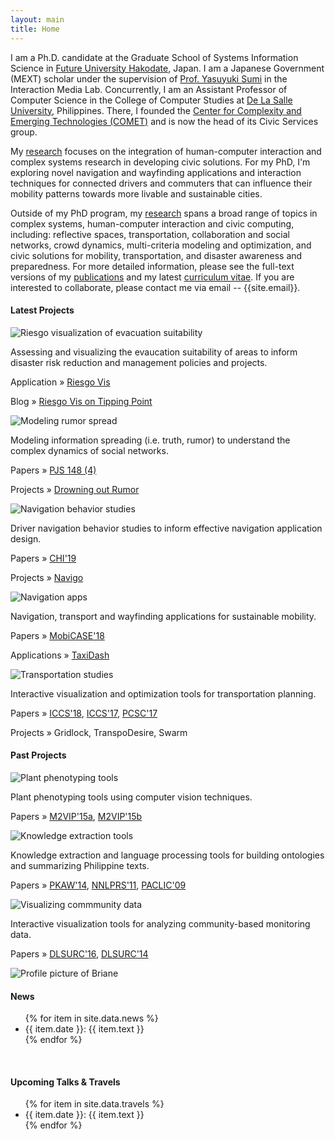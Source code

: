 ```yaml
---
layout: main
title: Home
---
```


<div class="abstract">
    <p>
    I am a Ph.D. candidate at the Graduate School of Systems Information Science in <a href="https://www.fun.ac.jp/en/" target="_blank">Future University Hakodate</a>, Japan. I am a Japanese Government (MEXT) scholar under the supervision of <a href="http://www.fun.ac.jp/~sumi/" target="_blank">Prof. Yasuyuki Sumi</a> in the Interaction Media Lab. Concurrently, I am an Assistant Professor of Computer Science in the College of Computer Studies at <a href="https://www.dlsu.edu.ph/" target="_blank">De La Salle University</a>, Philippines. There, I founded the <a href="https://comet.dlsu.edu.ph" target="_blank">Center for Complexity and Emerging Technologies (COMET)</a> and is now the head of its Civic Services group.
    </p>
    <p>
    My <a href="/research/">research</a> focuses on the integration of human-computer interaction and complex systems research in developing civic solutions. For my PhD, I'm exploring novel navigation and wayfinding applications and interaction techniques for connected drivers and commuters that can influence their mobility patterns towards more livable and sustainable cities.
    </p>
    <p>
    Outside of my PhD program, my <a href="/research/">research</a> spans a broad range of topics in complex systems, human-computer interaction and civic computing, including: reflective spaces, transportation, collaboration and social networks, crowd dynamics, multi-criteria modeling and optimization, and civic solutions for mobility, transportation, and disaster awareness and preparedness. For more detailed information, please see the full-text versions of my <a href="/publications/">publications</a> and my latest <a href="/bio/">curriculum vitae</a>. If you are interested to collaborate, please contact me via email -- {{site.email}}.
    </p>
    <h4>Latest Projects</h4>
    <div class="projects">
        <div class="project">
            <img class="project-img" src="../assets/gif/riesgo.gif" alt="Riesgo visualization of evacuation suitability">
            <div class="project-desc">
                <p><span class="project-desc-main">Assessing and visualizing the evaucation suitability of areas</span> to inform disaster risk reduction and management policies and projects.</p>
                <p>Application &#187; <a href="https://comet.dlsu.edu.ph/riesgo-vis">Riesgo Vis</a></p>
                <p>Blog &#187; <a href="https://medium.com/dlsu-comet/vizrisk-flooding-in-marikina-city-a-case-study-2a59cf0dd1ba">Riesgo Vis on Tipping Point</a></p>
            </div>
        </div>
        <div class="project">
            <img class="project-img" src="../assets/png/drowning-rumor.png" alt="Modeling rumor spread">
            <div class="project-desc">
                <p><span class="project-desc-main">Modeling information spreading (i.e. truth, rumor)</span> to understand the complex dynamics of social networks.</p>
                <p>Papers &#187; <a href="/publications/drowning-rumor">PJS 148 (4)</a></p>
                <p>Projects &#187; <a href="/publications/drowning-rumor">Drowning out Rumor</a></p>
            </div>
        </div>
        <div class="project">
            <img class="project-img" src="../assets/png/factors-not-follow.png" alt="Navigation behavior studies">
            <div class="project-desc">
                <p><span class="project-desc-main">Driver navigation behavior</span> studies to inform effective navigation application design.</p>
                <p>Papers &#187; <a href="/publications/factors-not-follow">CHI'19</a></p>
                <p>Projects &#187; <a href="/publications/factors-not-follow">Navigo</a></p>
            </div>
        </div>
        <div class="project">
            <img class="project-img" src="../assets/png/taxidash.png" alt="Navigation apps">
            <div class="project-desc">
                <p><span class="project-desc-main">Navigation, transport and wayfinding applications</span> for sustainable mobility.</p>
                <p>Papers &#187; <a href="/files/2018samson_taxidash_mobicase.pdf">MobiCASE'18</a></p>
                <p>Applications &#187; <a href="https://taxidash.herokuapp.com/discover">TaxiDash</a></p>
            </div>
        </div>
        <div class="project">
            <img class="project-img" src="../assets/png/gridlock.png" alt="Transportation studies">
            <div class="project-desc">
                <p><span class="project-desc-main">Interactive visualization and optimization tools</span> for transportation planning.</p>
                <p>Papers &#187; <a href="/files/2018samson_gridlock_iccs.pdf">ICCS'18</a>, <a href="/files/2017samson_swarm_iccs.pdf">ICCS'17</a>, <a href="/files/2017samson_mrtmodel_pcsc.pdf">PCSC'17</a></p>
                <p>Projects &#187; Gridlock, TranspoDesire, Swarm</p>
            </div>
        </div>
    </div>
    <h4>Past Projects</h4>
    <div class="projects">
        <div class="project">
            <img class="project-img" src="../assets/png/luntian.png" alt="Plant phenotyping tools">
            <div class="project-desc">
                <p><span class="project-desc-main">Plant phenotyping tools</span> using computer vision techniques.</p>
                <p>Papers &#187; <a href="/files/2018constantino_chap_seight.pdf">M2VIP'15a</a>, <a href="/files/2018buzon_chap_luntian.pdf">M2VIP'15b</a></p>
            </div>
        </div>
        <div class="project">
            <img class="project-img" src="../assets/png/concept-rel.png" alt="Knowledge extraction tools">
            <div class="project-desc">
                <p><span class="project-desc-main">Knowledge extraction and language processing</span> tools for building ontologies and summarizing Philippine texts.</p>
                <p>Papers &#187; <a href="/files/2014samson_conceptrel_pkaw.pdf">PKAW'14</a>, <a href="/files/2015collantes_simpatico_nnlprs11.pdf">NNLPRS'11</a>, <a href="/files/2009samson_thematicrole_paclic.pdf">PACLIC'09</a></p>
            </div>
        </div>
        <div class="project">
            <img class="project-img" src="../assets/png/cbms.png" alt="Visualizing commmunity data">
            <div class="project-desc">
                <p><span class="project-desc-main">Interactive visualization tools</span> for analyzing community-based monitoring data.</p>
                <p>Papers &#187; <a href="/files/2016marcos_cbmstool_dlsurc.pdf">DLSURC'16</a>, <a href="/files/2014marcos_cbmsviz_dlsurc.pdf">DLSURC'14</a></p>
            </div>
        </div>
    </div>
</div>

<div class="news-sidebar">
    <picture>
        <source media="(max-width: 600px)" srcset="../assets/jpg/profile-small.jpg">
        <source media="(min-width: 800px)" srcset="../assets/jpg/profile.jpg">
        <img class="profile" src="../assets/jpg/profile.jpg" alt="Profile picture of Briane">
    </picture>
    <h4>News</h4>
    <ul class="sidebar-items">
        {% for item in site.data.news %}
            <li>{{ item.date }}: {{ item.text }}</li>
        {% endfor %}
    </ul>
    <br>
    <h4>Upcoming Talks & Travels</h4>
    <ul class="sidebar-items">
        {% for item in site.data.travels %}
            <li>{{ item.date }}: {{ item.text }}</li>
        {% endfor %}
    </ul>
</div>
